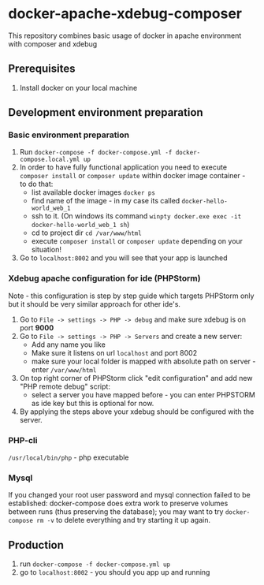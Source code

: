 # docker-apache-xdebug-composer
This repository combines basic usage of docker in apache environment with composer and xdebug


## Prerequisites

1. Install docker on your local machine

## Development environment preparation

### Basic environment preparation

1. Run `docker-compose -f docker-compose.yml -f docker-compose.local.yml up `
2. In order to have fully functional application you need to execute `composer install` or `composer update` within docker image container -  
   to do that:
   * list available docker images `docker ps`
   * find name of the image - in my case its called `docker-hello-world_web_1`
   * ssh to it. (On windows its command `winpty docker.exe exec -it docker-hello-world_web_1 sh`)
   * cd to project dir `cd /var/www/html`
   * execute `composer install` or `composer update` depending on your situation!
3. Go to `localhost:8002` and you will see that your app is launched

### Xdebug apache configuration for ide (PHPStorm)

Note - this configuration is step by step guide which targets PHPStorm only but it should
be very similar approach for other ide's.

1. Go to `File -> settings -> PHP -> debug` and make sure xdebug is on port **9000**
2. Go to `File -> settings -> PHP -> Servers` and create a new server:
    * Add any name you like
    * Make sure it listens on url `localhost` and port 8002
    * make sure your local folder is mapped with absolute path on server - enter `/var/www/html`
3. On top right corner of PHPStorm click "edit configuration"  and add new "PHP remote debug" script:
    * select a server you have mapped before - you can enter PHPSTORM as ide key but this is optional for now.
4. By applying the steps above your xdebug should be configured with the server.

### PHP-cli

`/usr/local/bin/php` - php executable

### Mysql

If you changed your root user password and mysql connection failed to be established:
docker-compose does extra work to preserve volumes between runs (thus preserving the database); you may want to try `docker-compose rm -v` to delete everything and try starting it up again.

## Production

1. run `docker-compose -f docker-compose.yml up`
2. go to `localhost:8002` - you should you app up and running